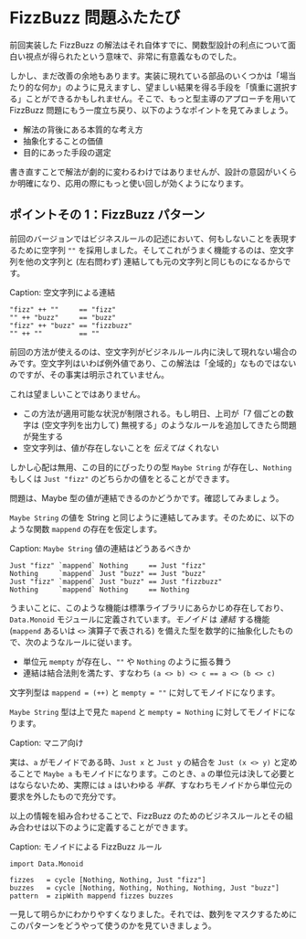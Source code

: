 # FizzBuzz 問題ふたたび

前回実装した FizzBuzz の解法はそれ自体すでに、関数型設計の利点について面白い視点が得られたという意味で、非常に有意義なものでした。

しかし、まだ改善の余地もあります。実装に現れている部品のいくつかは「場当たり的な何か」のように見えますし、望ましい結果を得る手段を「慎重に選択する」ことができるかもしれません。そこで、もっと型主導のアプローチを用いて FizzBuzz 問題にもう一度立ち戻り、以下のようなポイントを見てみましょう。

* 解法の背後にある本質的な考え方
* 抽象化することの価値
* 目的にあった手段の選定

書き直すことで解法が劇的に変わるわけではありませんが、設計の意図がいくらか明確になり、応用の際にもっと使い回しが効くようになります。

## ポイントその 1：FizzBuzz パターン

前回のバージョンではビジネスルールの記述において、何もしないことを表現するために空字列 `""` を採用しました。そしてこれがうまく機能するのは、空文字列を他の文字列と (左右問わず) 連結しても元の文字列と同じものになるからです。

Caption: 空文字列による連結

```
"fizz" ++ ""     == "fizz"
"" ++ "buzz"     == "buzz"
"fizz" ++ "buzz" == "fizzbuzz"
"" ++ ""         == ""
```

前回の方法が使えるのは、空文字列がビジネルルール内に決して現れない場合のみです。空文字列はいわば例外値であり、この解法は「全域的」なものではないのですが、その事実は明示されていません。

これは望ましいことではありません。

* この方法が適用可能な状況が制限される。もし明日、上司が「7 個ごとの数字は (空文字列を出力して) 無視する」のようなルールを追加してきたら問題が発生する
* 空文字列は、値が存在しないことを _伝えては_ くれない

しかし心配は無用、この目的にぴったりの型 `Maybe String` が存在し、`Nothing` もしくは `Just "fizz"` のどちらかの値をとることができます。

問題は、Maybe 型の値が連結できるのかどうかです。確認してみましょう。

`Maybe String` の値を String と同じように連結してみます。そのために、以下のような関数 `mappend` の存在を仮定します。

Caption: `Maybe String` 値の連結はどうあるべきか

```
Just "fizz" `mappend` Nothing     == Just "fizz"
Nothing     `mappend` Just "buzz" == Just "buzz"
Just "fizz" `mappend` Just "buzz" == Just "fizzbuzz"
Nothing     `mappend` Nothing     == Nothing
```

うまいことに、このような機能は標準ライブラリにあらかじめ存在しており、`Data.Monoid` モジュールに定義されています。_モノイド_ は _連結_ する機能 (`mappend` あるいは `<>` 演算子で表される) を備えた型を数学的に抽象化したもので、次のようなルールに従います。

* 単位元 `mempty` が存在し、`""` や `Nothing` のように振る舞う
* 連結は結合法則を満たす、すなわち `(a <> b) <> c == a <> (b <> c)`

文字列型は `mappend = (++)` と `mempty = ""` に対してモノイドになります。

`Maybe String` 型は上で見た `mapend` と `mempty = Nothing` に対してモノイドになります。

Caption: マニア向け

実は、`a` がモノイドである時、`Just x` と `Just y` の結合を `Just (x <> y)` と定めることで `Maybe a` もモノイドになります。このとき、`a` の単位元は決して必要とはならないため、実際には
`a` はいわゆる _半群_、すなわちモノイドから単位元の要求を外したもので充分です。

以上の情報を組み合わせることで、FizzBuzz のためのビジネスルールとその組み合わせは以下のように定義することができます。

Caption: モノイドによる FizzBuzz ルール

```
import Data.Monoid

fizzes   = cycle [Nothing, Nothing, Just "fizz"]
buzzes   = cycle [Nothing, Nothing, Nothing, Nothing, Just "buzz"]
pattern  = zipWith mappend fizzes buzzes
```

一見して明らかにわかりやすくなりました。それでは、数列をマスクするためにこのパターンをどうやって使うのかを見ていきましょう。
